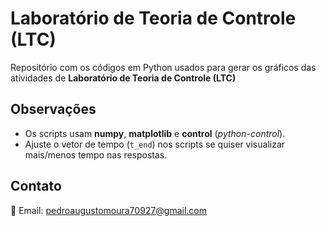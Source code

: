 # Laboratório de Teoria de Controle (LTC)

Repositório com os códigos em Python usados para gerar os gráficos das atividades de **Laboratório de Teoria de Controle (LTC)**

## Observações

- Os scripts usam **numpy**, **matplotlib** e **control** (*python-control*).  
- Ajuste o vetor de tempo (`t_end`) nos scripts se quiser visualizar mais/menos tempo nas respostas.

## Contato

📧 Email: pedroaugustomoura70927@gmail.com

